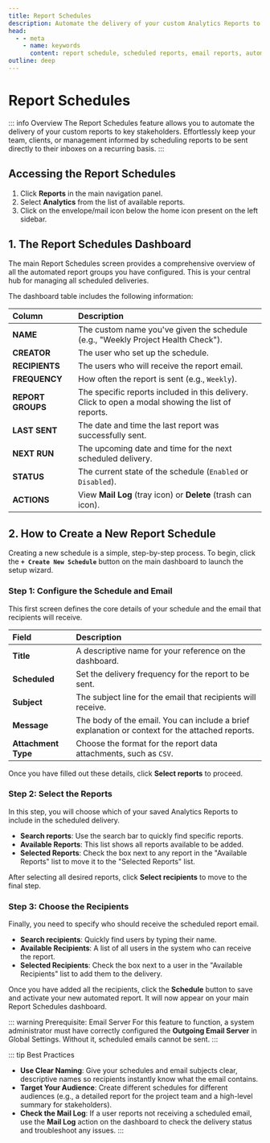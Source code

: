 ```yaml
---
title: Report Schedules
description: Automate the delivery of your custom Analytics Reports to stakeholders via email on a recurring basis.
head:
  - - meta
    - name: keywords
      content: report schedule, scheduled reports, email reports, automation, analytics, zymmr
outline: deep
---
```


# Report Schedules

::: info Overview
The Report Schedules feature allows you to automate the delivery of your custom reports to key stakeholders. Effortlessly keep your team, clients, or management informed by scheduling reports to be sent directly to their inboxes on a recurring basis.
:::

## Accessing the Report Schedules
1. Click **Reports** in the main navigation panel.
2. Select **Analytics** from the list of available reports.
3. Click on the envelope/mail icon below the home icon present on the left sidebar.

## 1. The Report Schedules Dashboard

The main Report Schedules screen provides a comprehensive overview of all the automated report groups you have configured. This is your central hub for managing all scheduled deliveries.


The dashboard table includes the following information:

| Column          | Description                                                                                               |
| :-------------- | :-------------------------------------------------------------------------------------------------------- |
| **NAME**        | The custom name you've given the schedule (e.g., "Weekly Project Health Check").                          |
| **CREATOR**     | The user who set up the schedule.                                                                         |
| **RECIPIENTS**  | The users who will receive the report email.                                                              |
| **FREQUENCY**   | How often the report is sent (e.g., `Weekly`).                                                            |
| **REPORT GROUPS**| The specific reports included in this delivery. Click to open a modal showing the list of reports.       |
| **LAST SENT**   | The date and time the last report was successfully sent.                                                  |
| **NEXT RUN**    | The upcoming date and time for the next scheduled delivery.                                               |
| **STATUS**      | The current state of the schedule (`Enabled` or `Disabled`).                                              |
| **ACTIONS**     | View **Mail Log** (tray icon) or **Delete** (trash can icon).                                             |

## 2. How to Create a New Report Schedule

Creating a new schedule is a simple, step-by-step process. To begin, click the **`+ Create New Schedule`** button on the main dashboard to launch the setup wizard.

### Step 1: Configure the Schedule and Email
This first screen defines the core details of your schedule and the email that recipients will receive.

| Field             | Description                                                                                             |
| :---------------- | :------------------------------------------------------------------------------------------------------ |
| **Title**         | A descriptive name for your reference on the dashboard.                                                 |
| **Scheduled**     | Set the delivery frequency for the report to be sent.                                                   |
| **Subject**       | The subject line for the email that recipients will receive.                                            |
| **Message**       | The body of the email. You can include a brief explanation or context for the attached reports.         |
| **Attachment Type**| Choose the format for the report data attachments, such as `CSV`.                                      |

Once you have filled out these details, click **Select reports** to proceed.

### Step 2: Select the Reports
In this step, you will choose which of your saved Analytics Reports to include in the scheduled delivery.

-   **Search reports**: Use the search bar to quickly find specific reports.
-   **Available Reports**: This list shows all reports available to be added.
-   **Selected Reports**: Check the box next to any report in the "Available Reports" list to move it to the "Selected Reports" list.

After selecting all desired reports, click **Select recipients** to move to the final step.

### Step 3: Choose the Recipients
Finally, you need to specify who should receive the scheduled report email.

-   **Search recipients**: Quickly find users by typing their name.
-   **Available Recipients**: A list of all users in the system who can receive the report.
-   **Selected Recipients**: Check the box next to a user in the "Available Recipients" list to add them to the delivery.

Once you have added all the recipients, click the **Schedule** button to save and activate your new automated report. It will now appear on your main Report Schedules dashboard.

::: warning Prerequisite: Email Server
For this feature to function, a system administrator must have correctly configured the **Outgoing Email Server** in Global Settings. Without it, scheduled emails cannot be sent.
:::

::: tip Best Practices
-   **Use Clear Naming**: Give your schedules and email subjects clear, descriptive names so recipients instantly know what the email contains.
-   **Target Your Audience**: Create different schedules for different audiences (e.g., a detailed report for the project team and a high-level summary for stakeholders).
-   **Check the Mail Log**: If a user reports not receiving a scheduled email, use the **Mail Log** action on the dashboard to check the delivery status and troubleshoot any issues.
:::